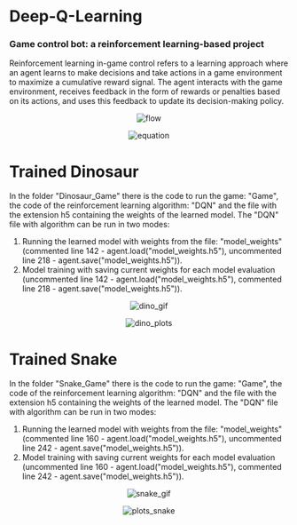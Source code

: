 # Deep-Q-Learning
### Game control bot: a reinforcement learning-based project

Reinforcement learning in-game control refers to a learning approach where an agent learns to make decisions and take actions in a game environment to maximize a cumulative reward signal. The agent interacts with the game environment, receives feedback in the form of rewards or penalties based on its actions, and uses this feedback to update its decision-making policy.

<p align="center">
  <img src="https://github.com/PatrykSpierewka/Deep-Q-Learning/assets/101202344/561ceee5-8e50-46df-91c9-50cf6c7681f5" alt="flow">
</p>
<p align="center">
  <img src="https://github.com/PatrykSpierewka/Deep-Q-Learning/assets/101202344/b611711b-d388-4f04-9603-ffa28a1e2685" alt="equation">
</p>

# Trained Dinosaur
In the folder "Dinosaur_Game" there is the code to run the game: "Game", the code of the reinforcement learning algorithm: "DQN" and the file with the extension h5 containing the weights of the learned model. The "DQN" file with algorithm can be run in two modes:
1. Running the learned model with weights from the file: "model_weights" (commented line 142 - agent.load("model_weights.h5"), uncommented line 218 - agent.save("model_weights.h5")).
2. Model training with saving current weights for each model evaluation (uncommented line 142 - agent.load("model_weights.h5"), commented line 218 - agent.save("model_weights.h5")).

<p align="center">
  <img src="https://github.com/PatrykSpierewka/Deep-Q-Learning/assets/101202344/780a559b-7a25-4642-bb39-c38b39a76bdf" alt="dino_gif">
</p>
<p align="center">
  <img src="https://github.com/PatrykSpierewka/Deep-Q-Learning/assets/101202344/ce5b4444-543c-4cd6-8bb5-d41337aa9d36" alt="dino_plots">
</p>

# Trained Snake
In the folder "Snake_Game" there is the code to run the game: "Game", the code of the reinforcement learning algorithm: "DQN" and the file with the extension h5 containing the weights of the learned model. The "DQN" file with algorithm can be run in two modes:
1. Running the learned model with weights from the file: "model_weights" (commented line 160 - agent.load("model_weights.h5"), uncommented line 242 - agent.save("model_weights.h5")).
2. Model training with saving current weights for each model evaluation (uncommented line 160 - agent.load("model_weights.h5"), commented line 242 - agent.save("model_weights.h5")).
   
<p align="center">
  <img src="https://github.com/PatrykSpierewka/Deep-Q-Learning/assets/101202344/07a6093b-5785-4959-b5e4-04bcf4e819d2" alt="snake_gif">
</p>
<p align="center">
  <img src="https://github.com/PatrykSpierewka/Deep-Q-Learning/assets/101202344/23b23079-a1ce-43eb-b318-873a36632936" alt="plots_snake">
</p>


